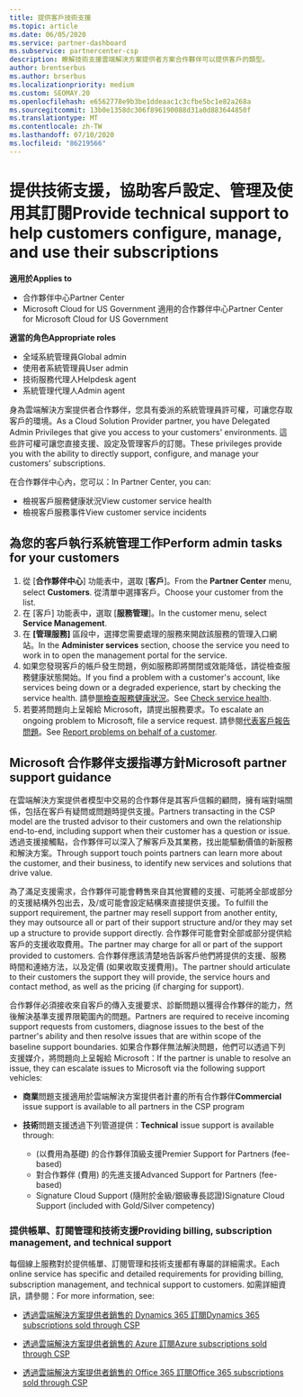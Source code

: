 ```yaml
---
title: 提供客戶技術支援
ms.topic: article
ms.date: 06/05/2020
ms.service: partner-dashboard
ms.subservice: partnercenter-csp
description: 瞭解技術支援雲端解決方案提供者方案合作夥伴可以提供客戶的類型。
author: brentserbus
ms.author: brserbus
ms.localizationpriority: medium
ms.custom: SEOMAY.20
ms.openlocfilehash: e6562778e9b3be1ddeaac1c3cfbe5bc1e82a268a
ms.sourcegitcommit: 13b0e1358dc306f896190088d31a0d883644850f
ms.translationtype: MT
ms.contentlocale: zh-TW
ms.lasthandoff: 07/10/2020
ms.locfileid: "86219566"
---
```

# <a name="provide-technical-support-to-help-customers-configure-manage-and-use-their-subscriptions"></a><span data-ttu-id="19515-103">提供技術支援，協助客戶設定、管理及使用其訂閱</span><span class="sxs-lookup"><span data-stu-id="19515-103">Provide technical support to help customers configure, manage, and use their subscriptions</span></span>

<span data-ttu-id="19515-104">**適用於**</span><span class="sxs-lookup"><span data-stu-id="19515-104">**Applies to**</span></span>

- <span data-ttu-id="19515-105">合作夥伴中心</span><span class="sxs-lookup"><span data-stu-id="19515-105">Partner Center</span></span>
- <span data-ttu-id="19515-106">Microsoft Cloud for US Government 適用的合作夥伴中心</span><span class="sxs-lookup"><span data-stu-id="19515-106">Partner Center for Microsoft Cloud for US Government</span></span>

<span data-ttu-id="19515-107">**適當的角色**</span><span class="sxs-lookup"><span data-stu-id="19515-107">**Appropriate roles**</span></span>
- <span data-ttu-id="19515-108">全域系統管理員</span><span class="sxs-lookup"><span data-stu-id="19515-108">Global admin</span></span>
- <span data-ttu-id="19515-109">使用者系統管理員</span><span class="sxs-lookup"><span data-stu-id="19515-109">User admin</span></span>
- <span data-ttu-id="19515-110">技術服務代理人</span><span class="sxs-lookup"><span data-stu-id="19515-110">Helpdesk agent</span></span>
- <span data-ttu-id="19515-111">系統管理代理人</span><span class="sxs-lookup"><span data-stu-id="19515-111">Admin agent</span></span>

<span data-ttu-id="19515-112">身為雲端解決方案提供者合作夥伴，您具有委派的系統管理員許可權，可讓您存取客戶的環境。</span><span class="sxs-lookup"><span data-stu-id="19515-112">As a Cloud Solution Provider partner, you have Delegated Admin Privileges that give you access to your customers' environments.</span></span> <span data-ttu-id="19515-113">這些許可權可讓您直接支援、設定及管理客戶的訂閱。</span><span class="sxs-lookup"><span data-stu-id="19515-113">These privileges provide you with the ability to directly support, configure, and manage your customers' subscriptions.</span></span>

<span data-ttu-id="19515-114">在合作夥伴中心內，您可以：</span><span class="sxs-lookup"><span data-stu-id="19515-114">In Partner Center, you can:</span></span>

- <span data-ttu-id="19515-115">檢視客戶服務健康狀況</span><span class="sxs-lookup"><span data-stu-id="19515-115">View customer service health</span></span>
- <span data-ttu-id="19515-116">檢視客戶服務事件</span><span class="sxs-lookup"><span data-stu-id="19515-116">View customer service incidents</span></span>

## <a name="perform-admin-tasks-for-your-customers"></a><span data-ttu-id="19515-117">為您的客戶執行系統管理工作</span><span class="sxs-lookup"><span data-stu-id="19515-117">Perform admin tasks for your customers</span></span>

1. <span data-ttu-id="19515-118">從 [**合作夥伴中心**] 功能表中，選取 [**客戶**]。</span><span class="sxs-lookup"><span data-stu-id="19515-118">From the **Partner Center** menu, select **Customers**.</span></span> <span data-ttu-id="19515-119">從清單中選擇客戶。</span><span class="sxs-lookup"><span data-stu-id="19515-119">Choose your customer from the list.</span></span>
2. <span data-ttu-id="19515-120">在 [客戶] 功能表中，選取 [**服務管理**]。</span><span class="sxs-lookup"><span data-stu-id="19515-120">In the customer menu, select **Service Management**.</span></span>
3. <span data-ttu-id="19515-121">在 **\[管理服務\]** 區段中，選擇您需要處理的服務來開啟該服務的管理入口網站。</span><span class="sxs-lookup"><span data-stu-id="19515-121">In the **Administer services** section, choose the service you need to work in to open the management portal for the service.</span></span>
4. <span data-ttu-id="19515-122">如果您發現客戶的帳戶發生問題，例如服務即將關閉或效能降低，請從檢查服務健康狀態開始。</span><span class="sxs-lookup"><span data-stu-id="19515-122">If you find a problem with a customer's account, like services being down or a degraded experience, start by checking the service health.</span></span> <span data-ttu-id="19515-123">請參[閱檢查服務健康狀況](check-service-health.md)。</span><span class="sxs-lookup"><span data-stu-id="19515-123">See [Check service health](check-service-health.md).</span></span>
5. <span data-ttu-id="19515-124">若要將問題向上呈報給 Microsoft，請提出服務要求。</span><span class="sxs-lookup"><span data-stu-id="19515-124">To escalate an ongoing problem to Microsoft, file a service request.</span></span> <span data-ttu-id="19515-125">請參閱[代表客戶報告問題](report-problems-on-behalf-of-a-customer.md)。</span><span class="sxs-lookup"><span data-stu-id="19515-125">See [Report problems on behalf of a customer](report-problems-on-behalf-of-a-customer.md).</span></span>

## <a name="microsoft-partner-support-guidance"></a><span data-ttu-id="19515-126">Microsoft 合作夥伴支援指導方針</span><span class="sxs-lookup"><span data-stu-id="19515-126">Microsoft partner support guidance</span></span>

<span data-ttu-id="19515-127">在雲端解決方案提供者模型中交易的合作夥伴是其客戶信賴的顧問，擁有端對端關係，包括在客戶有疑問或問題時提供支援。</span><span class="sxs-lookup"><span data-stu-id="19515-127">Partners transacting in the CSP model are the trusted advisor to their customers and own the relationship end-to-end, including support when their customer has a question or issue.</span></span> <span data-ttu-id="19515-128">透過支援接觸點，合作夥伴可以深入了解客戶及其業務，找出能驅動價值的新服務和解決方案。</span><span class="sxs-lookup"><span data-stu-id="19515-128">Through support touch points partners can learn more about the customer, and their business, to identify new services and solutions that drive value.</span></span>

<span data-ttu-id="19515-129">為了滿足支援需求，合作夥伴可能會轉售來自其他實體的支援、可能將全部或部分的支援結構外包出去，及/或可能會設定結構來直接提供支援。</span><span class="sxs-lookup"><span data-stu-id="19515-129">To fulfill the support requirement, the partner may resell support from another entity, they may outsource all or part of their support structure and/or they may set up a structure to provide support directly.</span></span>  <span data-ttu-id="19515-130">合作夥伴可能會對全部或部分提供給客戶的支援收取費用。</span><span class="sxs-lookup"><span data-stu-id="19515-130">The partner may charge for all or part of the support provided to customers.</span></span> <span data-ttu-id="19515-131">合作夥伴應該清楚地告訴客戶他們將提供的支援、服務時間和連絡方法，以及定價 (如果收取支援費用)。</span><span class="sxs-lookup"><span data-stu-id="19515-131">The partner should articulate to their customers the support they will provide, the service hours and contact method, as well as the pricing (if charging for support).</span></span> 

<span data-ttu-id="19515-132">合作夥伴必須接收來自客戶的傳入支援要求、診斷問題以獲得合作夥伴的能力，然後解決基準支援界限範圍內的問題。</span><span class="sxs-lookup"><span data-stu-id="19515-132">Partners are required to receive incoming support requests from customers, diagnose issues to the best of the partner's ability and then resolve issues that are within scope of the baseline support boundaries.</span></span> <span data-ttu-id="19515-133">如果合作夥伴無法解決問題，他們可以透過下列支援媒介，將問題向上呈報給 Microsoft：</span><span class="sxs-lookup"><span data-stu-id="19515-133">If the partner is unable to resolve an issue, they can escalate issues to Microsoft via the following support vehicles:</span></span>

- <span data-ttu-id="19515-134">**商業**問題支援適用於雲端解決方案提供者計畫的所有合作夥伴</span><span class="sxs-lookup"><span data-stu-id="19515-134">**Commercial** issue support is available to all partners in the CSP program</span></span>

- <span data-ttu-id="19515-135">**技術**問題支援透過下列管道提供：</span><span class="sxs-lookup"><span data-stu-id="19515-135">**Technical** issue support is available through:</span></span>

  - <span data-ttu-id="19515-136"> (以費用為基礎) 的合作夥伴頂級支援</span><span class="sxs-lookup"><span data-stu-id="19515-136">Premier Support for Partners (fee-based)</span></span>
  - <span data-ttu-id="19515-137">對合作夥伴 (費用) 的先進支援</span><span class="sxs-lookup"><span data-stu-id="19515-137">Advanced Support for Partners (fee-based)</span></span>
  - <span data-ttu-id="19515-138">Signature Cloud Support (隨附於金級/銀級專長認證)</span><span class="sxs-lookup"><span data-stu-id="19515-138">Signature Cloud Support (included with Gold/Silver competency)</span></span>

### <a name="providing-billing-subscription-management-and-technical-support"></a><span data-ttu-id="19515-139">提供帳單、訂閱管理和技術支援</span><span class="sxs-lookup"><span data-stu-id="19515-139">Providing billing, subscription management, and technical support</span></span> 

<span data-ttu-id="19515-140">每個線上服務對於提供帳單、訂閱管理和技術支援都有專屬的詳細需求。</span><span class="sxs-lookup"><span data-stu-id="19515-140">Each online service has specific and detailed requirements for providing billing, subscription management, and technical support to customers.</span></span> <span data-ttu-id="19515-141">如需詳細資訊，請參閱：</span><span class="sxs-lookup"><span data-stu-id="19515-141">For more information, see:</span></span>

- [<span data-ttu-id="19515-142">透過雲端解決方案提供者銷售的 Dynamics 365 訂閱</span><span class="sxs-lookup"><span data-stu-id="19515-142">Dynamics 365 subscriptions sold through CSP</span></span>](https://www.microsoftpartnercommunity.com/t5/CSP/Microsoft-Partner-Support-Guidance/m-p/5262#M30)

- [<span data-ttu-id="19515-143">透過雲端解決方案提供者銷售的 Azure 訂閱</span><span class="sxs-lookup"><span data-stu-id="19515-143">Azure subscriptions sold through CSP</span></span>](https://www.microsoftpartnercommunity.com/t5/CSP/Microsoft-Partner-Support-Guidance/m-p/5263#M31)

- [<span data-ttu-id="19515-144">透過雲端解決方案提供者銷售的 Office 365 訂閱</span><span class="sxs-lookup"><span data-stu-id="19515-144">Office 365 subscriptions sold through CSP</span></span>](https://www.microsoftpartnercommunity.com/t5/CSP/Microsoft-Partner-Support-Guidance/m-p/5264#M32)
